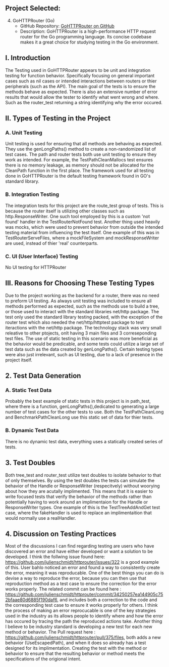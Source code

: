 ## Project Selected:
4.  GoHTTPRouter (Go)
    -   GitHub Repository: [GoHTTPRouter on GitHub](https://github.com/julienschmidt/httprouter)
    -   Description: GoHTTPRouter is a high-performance HTTP request router for the Go programming language. Its concise codebase makes it a great choice for studying testing in the Go environment.

## I. Introduction
The Testing used in GoHTTPRouter appears to be unit and integration testing for function behavior. Specifically focusing on general important cases such as nil cases or intended interactions between routers or thier peripherals (such as the API). The main goal of the tests is to ensure the methods behave as expected. There is also an extensive number of error results that would allow the tester to identify what went wrong and where. Such as the router_test returning a string identifying why the error occured.

## II. Types of Testing in the Project
### A. Unit Testing
Unit testing is used for ensuring that all methods are behaving as expected. They use the genLongPaths() method to create a non-randomized list of test cases. The path and router tests both use unit testing to ensure they work as intended. For example, the TestPathCleanMallocs test ensures there is no memory leakage, as memory should not be allocated for the CleanPath function in the first place. The framework used for all testing done in GoHTTPRouter is the default testing framework found in GO's standard library. 

### B. Integration Testing
The integration tests for this project are the route_test group of tests. This is because the router itself is utilizing other classes such as http.ResponseWriter. One such tool employed by this is a custom 'not found' handler in the TestRouterNotFound test. Another thing used heavily was mocks, which were used to prevent behavior from outside the intended testing material from influencing the test itself. One example of this was in TestRouterServeFiles, where a mockFileSystem and mockResponseWriter are used, instead of thier 'real' counterparts.

### C. UI (User Interface) Testing
No UI testing for HTTPRouter

## III. Reasons for Choosing These Testing Types
Due to the project working as the backend for a router, there was no need to preform UI testing. As always unit testing was included to ensure all methods performed as expected, such as the methods use to build a tree, or those used to interact with the standard libraries net/http package. The test only used the standard library testing packed, with the exception of the router test which also needed the net/http/httptest package to test iteractions with the net/http package. The technology stack was very small releative to other ptojects, onlt having 3 main files and 3 correseponding test files. The use of static testing in this scenario was more beneficial as the behavior would be predicable, and some tests could utilize a large set of test data such as the data created by genLongPaths(). Certain testing types were also just irrelevant, such as UI testing, due to a lack of presence in the project itself.

## 2. Test Data Generation
### A. Static Test Data
Probably the best example of static tests in this project is in path_test, where there is a function, genLongPaths(),dedicated to generating a large number of test cases for the other tests to use. Both the TestPathCleanLong and BenchmarkPathCleanLong use this static set of data for thier tests.

### B. Dynamic Test Data
There is no dynamic test data, everything uses a statically created series of tests.

## 3. Test Doubles
Both tree_test and router_test utilize test doubles to isolate behavior to that of only themselves. By using the test doubles the tests can simulate the behavior of the Handle or ResponseWriter (respecitvely) without woorying about how they are acutally implimented. This means that it is easier to write focused tests that verify the behavior of the methods rather than potentially having to work around an implimentaion for the Handle or ResponseWriter types. One example of this is the TestTreeAddAndGet test case, where the fakeHandler is used to replace an implimentaition that would normally use a realHandler.

## 4. Discussion on Testing Practices
<!-- 
To find discussions on testing strategy in a GitHub repository, you can follow these steps:

Visit the GitHub repository for the project you're interested in.
Look for the "Issues" tab on the repository's page.
Use the search bar within the Issues tab to search for terms related to testing, such as "testing strategy," "test cases," or "test automation."
-->
Most of the discussions I can find regarding testing are users who have discovered an error and have either developed or want a solution to be developed. I think the follwing issue found here:  https://github.com/julienschmidt/httprouter/issues/322 is a good example of this. User bahlo noticed an error and found a way to consistently create the error, meaning it was reproducable. One of the best things you can do is devise a way to reproduce the error, because you can then use that reproduction method as a test case to ensure the correction for the error works properly. The related commit can be found here : https://github.com/julienschmidt/httprouter/commit/34250257ea144905c752bfaae80d6885f190daf6, and includes both a correction to the code and the corresponding test case to ensure it works properly for others. I think the process of making an error reprocucable is one of the key strategies used in the industry as its allows people to identify where and how the error has occured by tracing the path the reproduced actions take. Another thing I believe to be industry standard is developing a new test for each new method or behavior. The Pull request here : https://github.com/julienschmidt/httprouter/pull/375/files, both adds a new behavior (UseEscapedPath), and when it does so already has a test designed for its implimentation. Creating the test with the method or behavior to ensure that the resulting behavior or method meets the specifications of the origional intent.

